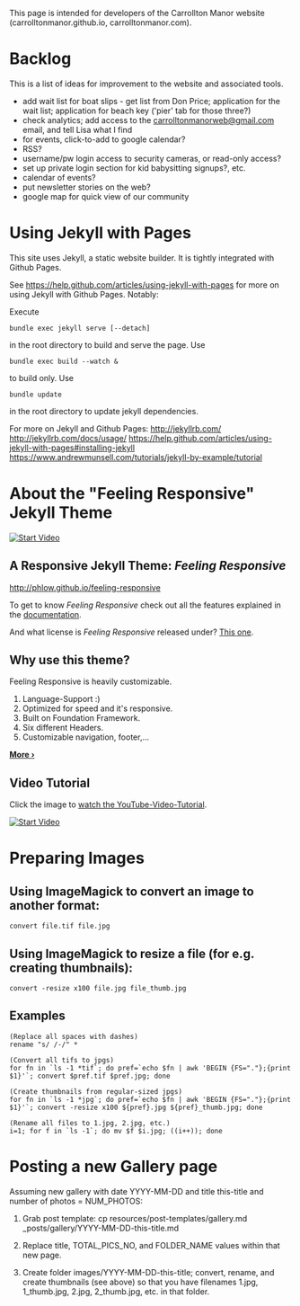 This page is intended for developers of the Carrollton Manor website (carrolltonmanor.github.io, carrolltonmanor.com).

# Backlog

This is a list of ideas for improvement to the website and associated tools.

* add wait list for boat slips - get list from Don Price; application for the wait list; application for beach key ('pier' tab for those three?)
* check analytics; add access to the carrolltonmanorweb@gmail.com email, and tell Lisa what I find
* for events, click-to-add to google calendar?
* RSS?
* username/pw login access to security cameras, or read-only access?
* set up private login section for kid babysitting signups?, etc.
* calendar of events?
* put newsletter stories on the web?
* google map for quick view of our community

# Using Jekyll with Pages

This site uses Jekyll, a static website builder.  It is tightly integrated with Github Pages.

See https://help.github.com/articles/using-jekyll-with-pages for more on using Jekyll with Github Pages.  Notably:

Execute
	
    bundle exec jekyll serve [--detach]

in the root directory to build and serve the page.  Use

    bundle exec build --watch &

to build only.  Use

    bundle update

in the root directory to update jekyll dependencies.

For more on Jekyll and Github Pages:
http://jekyllrb.com/
http://jekyllrb.com/docs/usage/
https://help.github.com/articles/using-jekyll-with-pages#installing-jekyll
https://www.andrewmunsell.com/tutorials/jekyll-by-example/tutorial

# About the "Feeling Responsive" Jekyll Theme

[![Start Video](https://github.com/Phlow/feeling-responsive/blob/gh-pages/images/video-feeling-responsive-1280x720.jpg)](https://www.youtube.com/embed/3b5zCFSmVvU)

## A Responsive Jekyll Theme: *Feeling Responsive*

http://phlow.github.io/feeling-responsive

To get to know *Feeling Responsive* check out all the features explained in the [documentation][1].

And what license is *Feeling Responsive* released under? [This one][2].

## Why use this theme?

Feeling Responsive is heavily customizable.

1. Language-Support :)
2. Optimized for speed and it's responsive.
3. Built on Foundation Framework.
4. Six different Headers.
5. Customizable navigation, footer,...

**[More ›][3]**

## Video Tutorial

Click the image to [watch the YouTube-Video-Tutorial][4].

[![Start Video](https://github.com/Phlow/feeling-responsive/blob/gh-pages/images/video-feeling-responsive-tutorial-frontpage.jpg)](https://www.youtube.com/watch?v=rLS-BEvlEyY)

# Preparing Images

## Using ImageMagick to convert an image to another format:

    convert file.tif file.jpg

## Using ImageMagick to resize a file (for e.g. creating thumbnails):

    convert -resize x100 file.jpg file_thumb.jpg

## Examples

    (Replace all spaces with dashes)
    rename "s/ /-/" *
   
    (Convert all tifs to jpgs)
    for fn in `ls -1 *tif`; do pref=`echo $fn | awk 'BEGIN {FS="."};{print $1}'`; convert $pref.tif $pref.jpg; done

    (Create thumbnails from regular-sized jpgs)
    for fn in `ls -1 *jpg`; do pref=`echo $fn | awk 'BEGIN {FS="."};{print $1}'`; convert -resize x100 ${pref}.jpg ${pref}_thumb.jpg; done

    (Rename all files to 1.jpg, 2.jpg, etc.)
    i=1; for f in `ls -1`; do mv $f $i.jpg; ((i++)); done

# Posting a new Gallery page

Assuming new gallery with date YYYY-MM-DD and title this-title and number of photos = NUM_PHOTOS:

1. Grab post template:
    cp resources/post-templates/gallery.md _posts/gallery/YYYY-MM-DD-this-title.md

2. Replace title, TOTAL_PICS_NO, and FOLDER_NAME values within that new page.

3. Create folder images/YYYY-MM-DD-this-title; convert, rename, and create thumbnails (see above) so that you have filenames 1.jpg, 1_thumb.jpg, 2.jpg, 2_thumb.jpg, etc. in that folder.



 [1]: http://phlow.github.io/feeling-responsive/documentation/
 [2]: https://github.com/Phlow/feeling-responsive/blob/gh-pages/LICENSE
 [3]: http://phlow.github.io/feeling-responsive/info/
 [4]: https://www.youtube.com/watch?v=rLS-BEvlEyY
